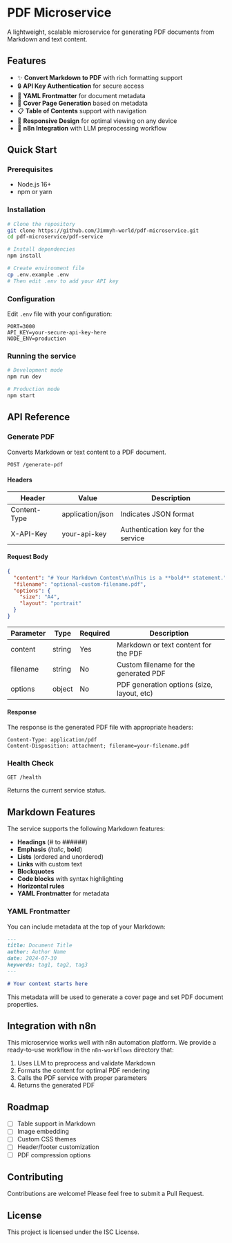 # PDF Microservice

A lightweight, scalable microservice for generating PDF documents from Markdown and text content.

## Features

- ✨ **Convert Markdown to PDF** with rich formatting support
- 🔒 **API Key Authentication** for secure access
- 📝 **YAML Frontmatter** for document metadata
- 🎨 **Cover Page Generation** based on metadata
- 📋 **Table of Contents** support with navigation
- 📱 **Responsive Design** for optimal viewing on any device
- 🔄 **n8n Integration** with LLM preprocessing workflow

## Quick Start

### Prerequisites

- Node.js 16+
- npm or yarn

### Installation

```bash
# Clone the repository
git clone https://github.com/Jimmyh-world/pdf-microservice.git
cd pdf-microservice/pdf-service

# Install dependencies
npm install

# Create environment file
cp .env.example .env
# Then edit .env to add your API key
```

### Configuration

Edit `.env` file with your configuration:

```
PORT=3000
API_KEY=your-secure-api-key-here
NODE_ENV=production
```

### Running the service

```bash
# Development mode
npm run dev

# Production mode
npm start
```

## API Reference

### Generate PDF

Converts Markdown or text content to a PDF document.

```
POST /generate-pdf
```

#### Headers

| Header       | Value            | Description                        |
| ------------ | ---------------- | ---------------------------------- |
| Content-Type | application/json | Indicates JSON format              |
| X-API-Key    | your-api-key     | Authentication key for the service |

#### Request Body

```json
{
  "content": "# Your Markdown Content\n\nThis is a **bold** statement.",
  "filename": "optional-custom-filename.pdf",
  "options": {
    "size": "A4",
    "layout": "portrait"
  }
}
```

| Parameter | Type   | Required | Description                                |
| --------- | ------ | -------- | ------------------------------------------ |
| content   | string | Yes      | Markdown or text content for the PDF       |
| filename  | string | No       | Custom filename for the generated PDF      |
| options   | object | No       | PDF generation options (size, layout, etc) |

#### Response

The response is the generated PDF file with appropriate headers:

```
Content-Type: application/pdf
Content-Disposition: attachment; filename=your-filename.pdf
```

### Health Check

```
GET /health
```

Returns the current service status.

## Markdown Features

The service supports the following Markdown features:

- **Headings** (# to ######)
- **Emphasis** (_italic_, **bold**)
- **Lists** (ordered and unordered)
- **Links** with custom text
- **Blockquotes**
- **Code blocks** with syntax highlighting
- **Horizontal rules**
- **YAML Frontmatter** for metadata

### YAML Frontmatter

You can include metadata at the top of your Markdown:

```markdown
---
title: Document Title
author: Author Name
date: 2024-07-30
keywords: tag1, tag2, tag3
---

# Your content starts here
```

This metadata will be used to generate a cover page and set PDF document properties.

## Integration with n8n

This microservice works well with n8n automation platform. We provide a ready-to-use workflow in the `n8n-workflows` directory that:

1. Uses LLM to preprocess and validate Markdown
2. Formats the content for optimal PDF rendering
3. Calls the PDF service with proper parameters
4. Returns the generated PDF

## Roadmap

- [ ] Table support in Markdown
- [ ] Image embedding
- [ ] Custom CSS themes
- [ ] Header/footer customization
- [ ] PDF compression options

## Contributing

Contributions are welcome! Please feel free to submit a Pull Request.

## License

This project is licensed under the ISC License.

